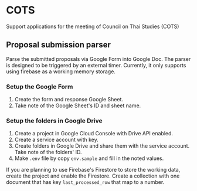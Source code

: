 # COTS

Support applications for the meeting of Council on Thai Studies (COTS)

## Proposal submission parser

Parse the submitted proposals via Google Form into Google Doc. The parser is designed
to be triggered by an external timer. Currently, it only supports using firebase as a
working memory storage.

### Setup the Google Form

1. Create the form and response Google Sheet.
2. Take note of the Google Sheet's ID and sheet name.

### Setup the folders in Google Drive

1. Create a project in Google Cloud Console with Drive API enabled.
2. Create a service account with key.
3. Create folders in Google Drive and share them with the service account. Take
   note of the folders' ID.
4. Make `.env` file by copy `env.sample` and fill in the noted values.

If you are planning to use Firebase's Firestore to store the working data, create
the project and enable the Firestore. Create a collection with one document
that has key `last_processed_row` that map to a number.